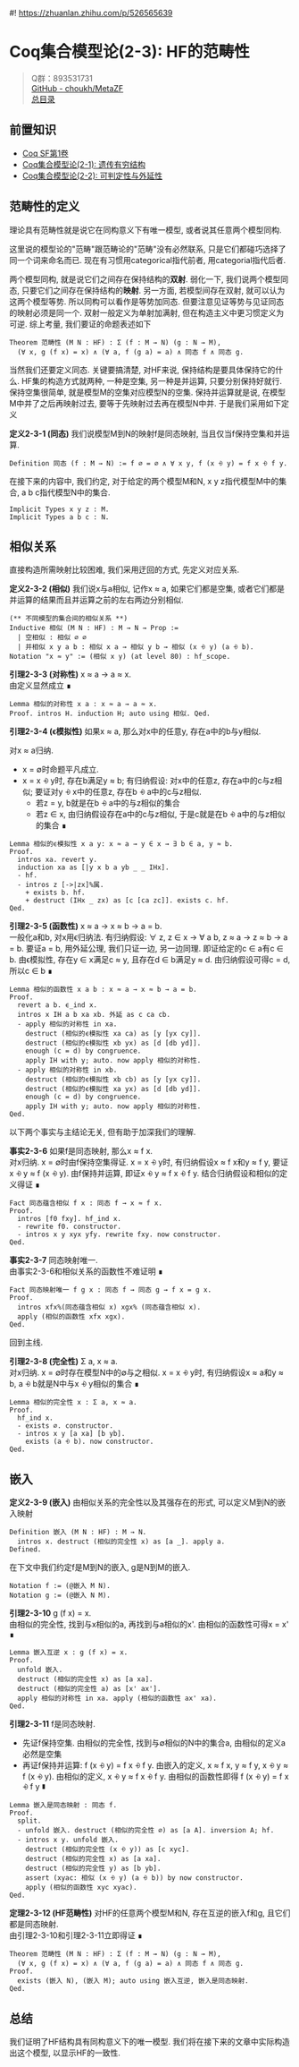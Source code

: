 #! https://zhuanlan.zhihu.com/p/526565639
# Coq集合模型论(2-3): HF的范畴性

> Q群：893531731  
> [GitHub - choukh/MetaZF](https://github.com/choukh/MetaZF)  
> [总目录](https://zhuanlan.zhihu.com/p/524446016)

## 前置知识
- [Coq SF第1卷](https://coq-zh.github.io/SF-zh/lf-current/toc.html)
- [Coq集合模型论(2-1): 遗传有穷结构](https://zhuanlan.zhihu.com/p/524194574)  
- [Coq集合模型论(2-2): 可判定性与外延性](https://zhuanlan.zhihu.com/p/524445751)  

## 范畴性的定义
理论具有范畴性就是说它在同构意义下有唯一模型, 或者说其任意两个模型同构.

这里说的模型论的"范畴"跟范畴论的"范畴"没有必然联系, 只是它们都碰巧选择了同一个词来命名而已. 现在有习惯用categorical指代前者, 用categorial指代后者.

两个模型同构, 就是说它们之间存在保持结构的**双射**. 弱化一下, 我们说两个模型同态, 只要它们之间存在保持结构的**映射**. 另一方面, 若模型间存在双射, 就可以认为这两个模型等势. 所以同构可以看作是等势加同态. 但要注意见证等势与见证同态的映射必须是同一个. 双射一般定义为单射加满射, 但在构造主义中更习惯定义为可逆. 综上考量, 我们要证的命题表述如下

```Coq
Theorem 范畴性 (M N : HF) : Σ (f : M → N) (g : N → M),
  (∀ x, g (f x) = x) ∧ (∀ a, f (g a) = a) ∧ 同态 f ∧ 同态 g.
```

当然我们还要定义同态. 关键要搞清楚, 对HF来说, 保持结构是要具体保持它的什么. HF集的构造方式就两种, 一种是空集, 另一种是并运算, 只要分别保持好就行. 保持空集很简单, 就是模型M的空集对应模型N的空集. 保持并运算就是说, 在模型M中并了之后再映射过去, 要等于先映射过去再在模型N中并. 于是我们采用如下定义

**定义2-3-1 (同态)** 我们说模型M到N的映射f是同态映射, 当且仅当f保持空集和并运算.
```Coq
Definition 同态 (f : M → N) := f ∅ = ∅ ∧ ∀ x y, f (x ⨮ y) = f x ⨮ f y.
```

在接下来的内容中, 我们约定, 对于给定的两个模型M和N, x y z指代模型M中的集合, a b c指代模型N中的集合.
```Coq
Implicit Types x y z : M.
Implicit Types a b c : N.
```

## 相似关系
直接构造所需映射比较困难, 我们采用迂回的方式, 先定义对应关系.

**定义2-3-2 (相似)** 我们说x与a相似, 记作x ≈ a, 如果它们都是空集, 或者它们都是并运算的结果而且并运算之前的左右两边分别相似.
```Coq
(** 不同模型的集合间的相似关系 **)
Inductive 相似 (M N : HF) : M → N → Prop :=
  | 空相似 : 相似 ∅ ∅
  | 并相似 x y a b : 相似 x a → 相似 y b → 相似 (x ⨮ y) (a ⨮ b).
Notation "x ≈ y" := (相似 x y) (at level 80) : hf_scope.
```

**引理2-3-3 (对称性)** x ≈ a → a ≈ x.  
由定义显然成立 ∎
```Coq
Lemma 相似的对称性 x a : x ≈ a → a ≈ x.
Proof. intros H. induction H; auto using 相似. Qed.
```

**引理2-3-4 (ϵ模拟性)** 如果x ≈ a, 那么对x中的任意y, 存在a中的b与y相似.  

对x ≈ a归纳.
- x = ∅时命题平凡成立. 
- x = x ⨮ y时, 存在b满足y ≈ b; 有归纳假设: 对x中的任意z, 存在a中的c与z相似; 要证对y ⨮ x中的任意z, 存在b ⨮ a中的c与z相似.
  - 若z = y, b就是在b ⨮ a中的与z相似的集合
  - 若z ∈ x, 由归纳假设存在a中的c与z相似, 于是c就是在b ⨮ a中的与z相似的集合 ∎

```Coq
Lemma 相似的ϵ模拟性 x a y: x ≈ a → y ∈ x → ∃ b ∈ a, y ≈ b.
Proof.
  intros xa. revert y.
  induction xa as [|y x b a yb _ _ IHx].
  - hf.
  - intros z [->|zx]%属.
    + exists b. hf.
    + destruct (IHx _ zx) as [c [ca zc]]. exists c. hf.
Qed.
```

**引理2-3-5 (函数性)** x ≈ a → x ≈ b → a = b.  
一般化a和b, 对x用ϵ归纳法. 有归纳假设: ∀ z, z ∈ x → ∀ a b, z ≈ a → z ≈ b → a = b. 要证a = b, 用外延公理, 我们只证一边, 另一边同理. 即证给定的c ∈ a有c ∈ b. 由ϵ模拟性, 存在y ∈ x满足c ≈ y, 且存在d ∈ b满足y ≈ d. 由归纳假设可得c = d, 所以c ∈ b ∎

```Coq
Lemma 相似的函数性 x a b : x ≈ a → x ≈ b → a = b.
Proof.
  revert a b. ϵ_ind x.
  intros x IH a b xa xb. 外延 as c ca cb.
  - apply 相似的对称性 in xa.
    destruct (相似的ϵ模拟性 xa ca) as [y [yx cy]].
    destruct (相似的ϵ模拟性 xb yx) as [d [db yd]].
    enough (c = d) by congruence.
    apply IH with y; auto. now apply 相似的对称性.
  - apply 相似的对称性 in xb.
    destruct (相似的ϵ模拟性 xb cb) as [y [yx cy]].
    destruct (相似的ϵ模拟性 xa yx) as [d [db yd]].
    enough (c = d) by congruence.
    apply IH with y; auto. now apply 相似的对称性.
Qed.
```

以下两个事实与主结论无关, 但有助于加深我们的理解.

**事实2-3-6** 如果f是同态映射, 那么x ≈ f x.  
对x归纳. x = ∅时由f保持空集得证. x = x ⨮ y时, 有归纳假设x ≈ f x和y ≈ f y, 要证x ⨮ y ≈ f (x ⨮ y). 由f保持并运算, 即证x ⨮ y ≈ f x ⨮ f y. 结合归纳假设和相似的定义得证 ∎

```Coq
Fact 同态蕴含相似 f x : 同态 f → x ≈ f x.
Proof.
  intros [f0 fxy]. hf_ind x.
  - rewrite f0. constructor.
  - intros x y xyx yfy. rewrite fxy. now constructor.
Qed.
```

**事实2-3-7** 同态映射唯一.  
由事实2-3-6和相似关系的函数性不难证明 ∎
```Coq
Fact 同态映射唯一 f g x : 同态 f → 同态 g → f x = g x.
Proof.
  intros xfx%(同态蕴含相似 x) xgx% (同态蕴含相似 x).
  apply (相似的函数性 xfx xgx).
Qed.
```

回到主线.

**引理2-3-8 (完全性)** Σ a, x ≈ a.  
对x归纳. x = ∅时存在模型N中的∅与之相似. x = x ⨮ y时, 有归纳假设x ≈ a和y ≈ b, a ⨮ b就是N中与x ⨮ y相似的集合 ∎

```Coq
Lemma 相似的完全性 x : Σ a, x ≈ a.
Proof.
  hf_ind x.
  - exists ∅. constructor.
  - intros x y [a xa] [b yb].
    exists (a ⨮ b). now constructor.
Qed.
```

## 嵌入

**定义2-3-9 (嵌入)** 由相似关系的完全性以及其强存在的形式, 可以定义M到N的嵌入映射
```Coq
Definition 嵌入 (M N : HF) : M → N.
  intros x. destruct (相似的完全性 x) as [a _]. apply a.
Defined.
```

在下文中我们约定f是M到N的嵌入, g是N到M的嵌入.
```Coq
Notation f := (@嵌入 M N).
Notation g := (@嵌入 N M).
```

**引理2-3-10** g (f x) = x.  
由相似的完全性, 找到与x相似的a, 再找到与a相似的x'. 由相似的函数性可得x = x' ∎

```Coq
Lemma 嵌入互逆 x : g (f x) = x.
Proof.
  unfold 嵌入.
  destruct (相似的完全性 x) as [a xa].
  destruct (相似的完全性 a) as [x' ax'].
  apply 相似的对称性 in xa. apply (相似的函数性 ax' xa). 
Qed.
```

**引理2-3-11** f是同态映射.  
- 先证f保持空集. 由相似的完全性, 找到与∅相似的N中的集合a, 由相似的定义a必然是空集
- 再证f保持并运算: f (x ⨮ y) = f x ⨮ f y. 由嵌入的定义, x ≈ f x, y ≈ f y, x ⨮ y ≈ f (x ⨮ y). 由相似的定义, x ⨮ y ≈ f x ⨮ f y. 由相似的函数性即得 f (x ⨮ y) = f x ⨮ f y ∎
```Coq
Lemma 嵌入是同态映射 : 同态 f.
Proof.
  split.
  - unfold 嵌入. destruct (相似的完全性 ∅) as [a A]. inversion A; hf.
  - intros x y. unfold 嵌入.
    destruct (相似的完全性 (x ⨮ y)) as [c xyc].
    destruct (相似的完全性 x) as [a xa].
    destruct (相似的完全性 y) as [b yb].
    assert (xyac: 相似 (x ⨮ y) (a ⨮ b)) by now constructor.
    apply (相似的函数性 xyc xyac).
Qed.
```

**定理2-3-12 (HF范畴性)** 对HF的任意两个模型M和N, 存在互逆的嵌入f和g, 且它们都是同态映射.  
由引理2-3-10和引理2-3-11立即得证 ∎
```Coq
Theorem 范畴性 (M N : HF) : Σ (f : M → N) (g : N → M),
  (∀ x, g (f x) = x) ∧ (∀ a, f (g a) = a) ∧ 同态 f ∧ 同态 g.
Proof.
  exists (嵌入 N), (嵌入 M); auto using 嵌入互逆, 嵌入是同态映射.
Qed.
```

## 总结
我们证明了HF结构具有同构意义下的唯一模型. 我们将在接下来的文章中实际构造出这个模型, 以显示HF的一致性.

